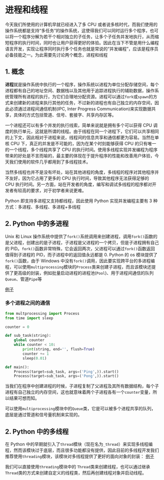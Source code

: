 # 进程和线程

今天我们所使用的计算机早就已经进入了多 CPU 或者说多核时代，而我们使用的操作系统都是支持“多任务”的操作系统，这使得我们可以同时运行多个程序，也可以将一个程序分解为若干个相对独立的子任务，让多个子任务并发地执行，从而缩短程序的执行时间，同时也让用户获得更好的体验。因此在当下不管是用什么编程语言开发，实现让程序同时执行多个任务也就是常说的“并发编程”，应该是程序员必备技能之一。为此需要先讨论两个概念，进程和线程

## 1. 概念

**进程**就是操作系统中执行的一个程序，操作系统以进程为单位分配存储空间，每个进程都有自己的地址空间、数据栈以及其他用于追踪进程执行的辅助数据，操作系统管理所有进程的执行，为它们合理地分配资源。进程可以通过`fork`或`spawn`的方式来创建新的进程来执行其他的任务，不过新的进程也有自己独立的内存空间，因此必须通过进程间通信机制(IPC, Inter Progress Communication)来实现数据共享，具体的方式包括管道、信号、套接字、共享内存区等。

一个进程还可以有多个并发的执行线索，简单来说就是拥有多个可以获得 CPU 调度的执行单元，这就是所谓的线程。由于线程在同一个进程下，它们可以共享相同的上下文，因此相对于进程来说，线程间的信息共享和通信都更为容易。当然在单核 CPU 下，真正的并发是不可能的，因为在某个时刻能够获得 CPU 的只有唯一的一个线程，多个线程共享了 CPU 的执行时间。使用多线程实现并发编程为程序带来的好处是不言而喻的，最主要的体现在于提升程序的性能和改善用户体验，今天我们使用的软件几乎都用到了多线程技术。

当然多线程也并不是没有坏处，站在其他进程的角度，多线程的程序对其他程序并不友好，因为它占用了更多的 CPU 执行时间，导致其他程序无法获得足够的 CPU 执行时间。另一方面，站在开发者的角度，编写和调试多线程的程序都对开发者有较高的要求，对于初学者来说更难。

Python 即支持多进程又支持都线程，因此使用 Python 实现并发编程主要有 3 种方式：多进程、多线程、多进程+多线程

## 2. Python 中的多进程

Unix 和 Linux 操作系统中提供了`fork()`系统调用来创建进程，调用`fork()`函数的是父进程，创建出的是子进程，子进程是父进程的一个拷贝，但是子进程拥有自己的 PID。`fork()`函数非常特殊，它会返回两次，父进程可以通过`fork()`函数返回值得到子进程的 PID，而子进程中的返回值永远都是 0. Python 的 os 模块提供了`fork()`函数，由于 Windows 中没有`fork()`调用，因此要实现跨平台的多进程编程，可以使用`multiprocessing`模块的`Process`类来创建子进程，而且该模块还提供了更高级的封装，例如批量启动进程的进程池(`Pool`)、用于进程间通信的队列`Queue`、管道`Pipe`等

[例子](../00Test/Basic/Process.py)

### 多个进程之间的通信
```py
from multprocessing import Process
from time import sleep

counter = 0

def sub_task(string):
    global counter
    while counter < 10:
        print(string, end='', flush=True)
        counter += 1
        sleep(0.01)

def main():
    Process(target=sub_task, args=('Ping',)).start()
    Process(target=sub_task, args=('Pong',)).start()
```

当我们在程序中创建进程的时候，子进程复制了父进程及其所有数据结构，每个子进程有自己独立的内存空间，这也就意味着两个子进程各有一个`counter`变量，所以结果可想而知。

可以使用`multiprocessing`模块中的`Queue`类，它是可以被多个进程共享的队列，底层是通过管道和信号量机制来实现的。

## 2. Python 中的多线程

在 Python 中的早期就引入了`thread`模块（现在名为`_thread`）来实现多线程编程，然而该模块过于底层，而且很多功能都没有提供，因此目前的多线程开发我们推荐使用`threading`模块，该模块对多线程提供了更好的面向对象的封装：
[例子](../00Test/Basic/Thread.py)

我们可以直接使用`threading`模块中的 `Thread`类来创建线程，也可以通过继承`Thread`类的方式来创建自定义的线程类，然后再创建线程对象并启动线程。